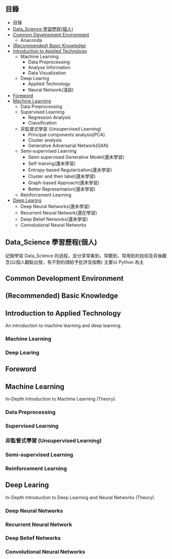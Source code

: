 ## 目錄   
-   目錄
-   [Data_Science 學習歷程(個人)](#learn)
-   [Common Development Environment](#Common)
    -   Anaconda
-   [(Recommended) Basic Knowledge](#Knowledge)
-   [Introduction to Applied Technology](#Introduction)
    -   Machine Learning
        -   Data Preprocessing
        -   Analyse Information
        -   Data Visualization
    -   Deep Learing
        -   Applied Technology
        -   Neural Network(淺談)
-   [Foreword](#Foreword)
-   [Machine Learning](#Machine)
    -   Data Preprocessing
    -   Supervised Learning
        -   Regression Analysis
        -   Classification
    -   非監督式學習 (Unsupervised Learning)
        -   Principal components analysis(PCA)
        -   Cluster analysis
        -   Generative Adversarial Network(GAN)
    -   Semi-supervised Learning
        -   Semi-supervised Generative Model(還未學習)
        -   Self-training(還未學習)
        -   Entropy-based Regularization(還未學習)
        -   Cluster and then label(還未學習)
        -   Graph-based Approach(還未學習)
        -   Better Representation(還未學習)
    -   Reinforcement Learning
-   [Deep Learing](#Deep)
    -   Deep Neural Networks(還未學習)
    -   Recurrent Neural Network(還在學習)
    -   Deep Belief Networks(還未學習)
    -   Convolutional Neural Networks

## Data_Science 學習歷程(個人)  
記錄學習 Data_Science 的過程，並分享常看到，常聽到，常用到的技術及背後觀念(以個人觀點出發，有不對的請給予批評及指教)  主要以 Python 為主    
<a name="learn"/>


## Common Development Environment
<a name="Common"/>


## (Recommended) Basic Knowledge
<a name="Knowledge"/>


## Introduction to Applied Technology
An introduction to machine learning and deep learning.  

### Machine Learning


### Deep Learing

<a name="Introduction"/>


## Foreword
<a name="Foreword"/>


## Machine Learning
In-Depth Introduction to Machine Learning (Theory).  

### Data Preprocessing


### Supervised Learning


### 非監督式學習 (Unsupervised Learning)


### Semi-supervised Learning


### Reinforcement Learning

<a name="Machine"/>


## Deep Learing
In-Depth Introduction to Deep Learning and Neural Networks (Theory).  

### Deep Neural Networks


### Recurrent Neural Network


### Deep Belief Networks


### Convolutional Neural Networks
<a name="Deep"/>
